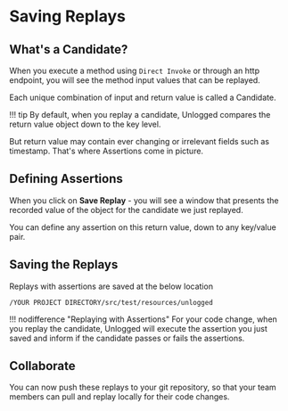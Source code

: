 # Saving Replays

## What's a Candidate? 

When you execute a method using ```Direct Invoke``` or through an http endpoint, you will see the method input values that can be replayed. 

Each unique combination of input and return value is called a Candidate.

!!! tip 
    By default, when you replay a candidate, Unlogged compares the return value object down to the key level. 

But return value may contain ever changing or irrelevant fields such as timestamp. That's where Assertions come in picture.

## Defining Assertions

When you click on **Save Replay** - you will see a window that presents the recorded value of the object for the candidate we just replayed.  

You can define any assertion on this return value, down to any key/value pair.

## Saving the Replays

Replays with assertions are saved at the below location

```/YOUR PROJECT DIRECTORY/src/test/resources/unlogged```

!!! nodifference "Replaying with Assertions"
    For your code change, when you replay the candidate, Unlogged will execute the assertion you just saved and inform if the candidate passes or fails the assertions.

## Collaborate

You can now push these replays to your git repository, so that your team members can pull and replay locally for their code changes.